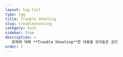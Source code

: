 ```yaml
---
layout: tag-list
type: tag
title: Trouble Shooting
slug: troubleshooting
category: tech
sidebar: true
description: >
   문제에 대해 **Trouble Shooting**한 내용을 모아놓은 공간
order: 2
---
```

